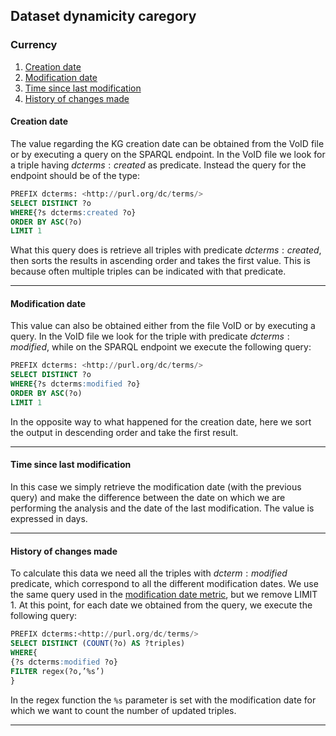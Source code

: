 ## Dataset dynamicity caregory

### Currency
1. [Creation date](#creation-date)
2. [Modification date](#modification-date)
3. [Time since last modification](#time-since-last-modification)
4. [History of changes made](#history-of-changes-made)

#### **Creation date**
The value regarding the KG creation date can be obtained from the VoID file or by executing a query on the SPARQL endpoint. In the VoID file we look for a triple having $dcterms:created$ as predicate. Instead the query for the endpoint should be of the type:

```sql
PREFIX dcterms: <http://purl.org/dc/terms/>
SELECT DISTINCT ?o
WHERE{?s dcterms:created ?o}
ORDER BY ASC(?o)
LIMIT 1
```
What this query does is retrieve all triples with predicate
$dcterms:created$, then sorts the results in ascending order and takes the
first value. This is because often multiple triples can be indicated
with that predicate.

---

#### **Modification date**
This value can also be obtained either from the file
VoID or by executing a query. In the VoID file we look for the triple with predicate $dcterms:modified$, while on the SPARQL endpoint we execute the following query:

```sql
PREFIX dcterms: <http://purl.org/dc/terms/>
SELECT DISTINCT ?o
WHERE{?s dcterms:modified ?o}
ORDER BY ASC(?o)
LIMIT 1
```
In the opposite way to what happened for the creation date, here we sort the output in descending order and take the first result.

---

#### **Time since last modification**
In this case we simply retrieve the modification date (with the previous query) and make the difference between the date on which we are performing the analysis and the date of the last modification. The value is expressed in days.

---

#### **History of changes made**
To calculate this data we need all the triples with $dcterm:modified$ predicate, which correspond to all the different modification dates. We use the same query used in the [modification date metric](#modification-date), but we remove LIMIT 1. At this point, for each date we obtained from the query, we execute the following query:

```sql
PREFIX dcterms:<http://purl.org/dc/terms/>
SELECT DISTINCT (COUNT(?o) AS ?triples)
WHERE{
{?s dcterms:modified ?o}
FILTER regex(?o,’%s’)
}
```
In the regex function the ```%s``` parameter is set with the modification date for which we want to count the number of updated triples.

---